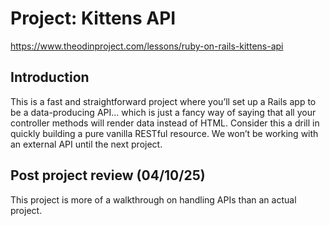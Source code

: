 # Project: Kittens API

https://www.theodinproject.com/lessons/ruby-on-rails-kittens-api

## Introduction

This is a fast and straightforward project where you’ll set up a Rails app to be a data-producing API… which is just a fancy way of saying that all your controller methods will render data instead of HTML. Consider this a drill in quickly building a pure vanilla RESTful resource. We won’t be working with an external API until the next project.

## Post project review (04/10/25)

This project is more of a walkthrough on handling APIs than an actual project.
